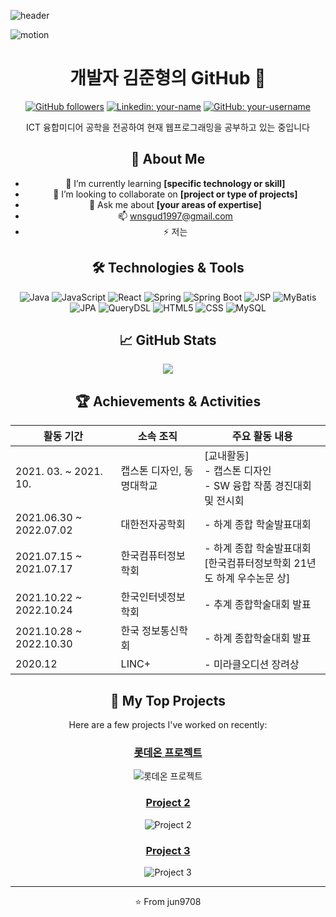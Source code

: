 ![header](https://capsule-render.vercel.app/api?type=slice&color=gradient&height=160&section=header&text=Hello!%20I'm%JUN!&fontAlign=50&fontAlignY=70&fontSize=70&fontColor=000000)

![motion](https://github.com/jun9708/jun9708/assets/102947577/be3c4675-8ddf-45da-aac0-2814d4b73e64)

<div align="center">

  # 개발자 김준형의 GitHub 👋

  [![GitHub followers](https://img.shields.io/github/followers/your-username?style=social)](https://github.com/your-username)
  [![Linkedin: your-name](https://img.shields.io/badge/-yourname-blue?style=flat-square&logo=Linkedin&logoColor=white&link=https://www.linkedin.com/in/yourname/)](https://www.linkedin.com/in/yourname/)
  [![GitHub: your-username](https://img.shields.io/github/stars/your-username?affiliations=OWNER&style=social)](https://github.com/your-username)

  ICT 융합미디어 공학을 전공하여 현재 웹프로그래밍을 공부하고 있는 중입니다
  
  ## 🚀 About Me
  - 🌱 I’m currently learning **[specific technology or skill]**
  - 👯 I’m looking to collaborate on **[project or type of projects]**
  - 💬 Ask me about **[your areas of expertise]**
  - 📫 wnsgud1997@gmail.com
  - ⚡ 저는 

  ## 🛠️ Technologies & Tools
  ![Java](https://img.shields.io/badge/Java-007396?style=flat-square&logo=java&logoColor=white)
  ![JavaScript](https://img.shields.io/badge/JavaScript-F7DF1E?style=flat-square&logo=javascript&logoColor=black)
  ![React](https://img.shields.io/badge/React-61DAFB?style=flat-square&logo=react&logoColor=black)
  ![Spring](https://img.shields.io/badge/Spring-6DB33F?style=flat-square&logo=spring&logoColor=white)
  ![Spring Boot](https://img.shields.io/badge/Spring%20Boot-6DB33F?style=flat-square&logo=spring-boot&logoColor=white)
  ![JSP](https://img.shields.io/badge/JSP-007396?style=flat-square&logo=java&logoColor=white)
  ![MyBatis](https://img.shields.io/badge/MyBatis-B20000?style=flat-square&logo=mybatis&logoColor=white)
  ![JPA](https://img.shields.io/badge/JPA-6DB33F?style=flat-square&logo=hibernate&logoColor=white)
  ![QueryDSL](https://img.shields.io/badge/QueryDSL-512BD4?style=flat-square&logo=java&logoColor=white)
  ![HTML5](https://img.shields.io/badge/HTML5-E34F26?style=flat-square&logo=html5&logoColor=white)
  ![CSS](https://img.shields.io/badge/CSS-1572B6?style=flat-square&logo=css3&logoColor=white)
  ![MySQL](https://img.shields.io/badge/MySQL-4479A1?style=flat-square&logo=mysql&logoColor=white)

  ## 📈 GitHub Stats
  <img src="https://github-readme-stats.vercel.app/api?username=jun9708&show_icons=true&theme=radical)">

  ## 🏆 Achievements & Activities

  | 활동 기간 | 소속 조직 | 주요 활동 내용 |
  |------------|------------|----------------|
  | 2021. 03. ~ 2021. 10. | 캡스톤 디자인, 동명대학교 | [교내활동]<br>- 캡스톤 디자인<br>- SW 융합 작품 경진대회 및 전시회 |
  | 2021.06.30 ~ 2022.07.02 | 대한전자공학회 | - 하계 종합 학술발표대회 |
  | 2021.07.15 ~ 2021.07.17 | 한국컴퓨터정보학회 | - 하계 종합 학술발표대회<br>[한국컴퓨터정보학회 21년도 하계 우수논문 상] |
  | 2021.10.22 ~ 2022.10.24 | 한국인터넷정보학회 | - 추계 종합학술대회 발표 |
  | 2021.10.28 ~ 2022.10.30 | 한국 정보통신학회 | - 하계 종합학술대회 발표 |
  | 2020.12 | LINC+ | - 미라클오디션 장려상 |


  ## 📘 My Top Projects
  Here are a few projects I've worked on recently:

 ### [롯데온 프로젝트](https://github.com/jun9708/lotteON)
  ![롯데온 프로젝트](https://github-readme-stats.vercel.app/api/pin/?username=jun9708&repo=lotteON&theme=radical)

  ### [Project 2](https://github.com/your-username/project-2)
  ![Project 2](https://github-readme-stats.vercel.app/api/pin/?username=your-username&repo=project-2&theme=radical)

  ### [Project 3](https://github.com/your-username/project-3)
  ![Project 3](https://github-readme-stats.vercel.app/api/pin/?username=your-username&repo=project-3&theme=radical)

  ---

  ⭐️ From jun9708
</div>

